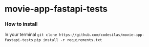 # movie-app-fastapi-tests

### How to install

In your terminal
`git clone https://github.com/codesilas/movie-app-fastapi-tests`
`pip install -r requirements.txt`
